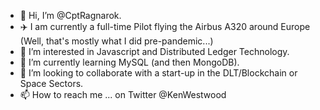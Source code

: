 - 👋 Hi, I’m @CptRagnarok.
- ✈️ I am currently a full-time Pilot flying the Airbus A320 around Europe (Well, that's mostly what I did pre-pandemic...)
- 👀 I’m interested in Javascript and Distributed Ledger Technology.
- 🌱 I’m currently learning MySQL (and then MongoDB).
- 💞️ I’m looking to collaborate with a start-up in the DLT/Blockchain or Space Sectors.
- 📫 How to reach me ... on Twitter @KenWestwood

<!---
CptRagnarok/CptRagnarok is a ✨ special ✨ repository because its `README.md` (this file) appears on your GitHub profile.
You can click the Preview link to take a look at your changes.
--->
